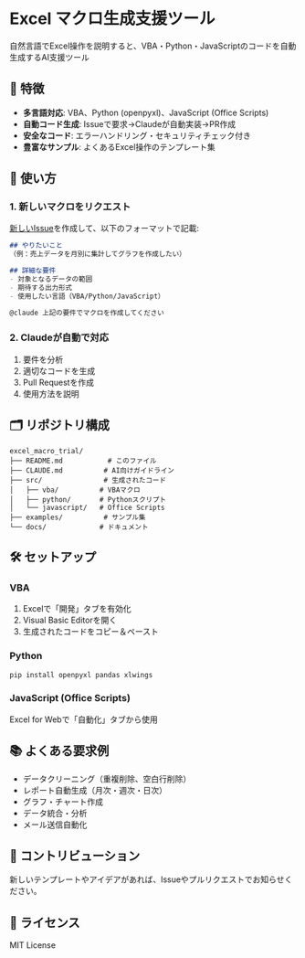 # Excel マクロ生成支援ツール

自然言語でExcel操作を説明すると、VBA・Python・JavaScriptのコードを自動生成するAI支援ツール

## 🚀 特徴

- **多言語対応**: VBA、Python (openpyxl)、JavaScript (Office Scripts)
- **自動コード生成**: Issueで要求→Claudeが自動実装→PR作成
- **安全なコード**: エラーハンドリング・セキュリティチェック付き
- **豊富なサンプル**: よくあるExcel操作のテンプレート集

## 📝 使い方

### 1. 新しいマクロをリクエスト

[新しいIssue](https://github.com/shostako/excel_macro_trial/issues/new)を作成して、以下のフォーマットで記載:

```markdown
## やりたいこと
（例：売上データを月別に集計してグラフを作成したい）

## 詳細な要件
- 対象となるデータの範囲
- 期待する出力形式
- 使用したい言語（VBA/Python/JavaScript）

@claude 上記の要件でマクロを作成してください
```

### 2. Claudeが自動で対応

1. 要件を分析
2. 適切なコードを生成
3. Pull Requestを作成
4. 使用方法を説明

## 🗂 リポジトリ構成

```
excel_macro_trial/
├── README.md           # このファイル
├── CLAUDE.md          # AI向けガイドライン
├── src/               # 生成されたコード
│   ├── vba/          # VBAマクロ
│   ├── python/       # Pythonスクリプト
│   └── javascript/   # Office Scripts
├── examples/          # サンプル集
└── docs/             # ドキュメント
```

## 🛠 セットアップ

### VBA
1. Excelで「開発」タブを有効化
2. Visual Basic Editorを開く
3. 生成されたコードをコピー＆ペースト

### Python
```bash
pip install openpyxl pandas xlwings
```

### JavaScript (Office Scripts)
Excel for Webで「自動化」タブから使用

## 📚 よくある要求例

- データクリーニング（重複削除、空白行削除）
- レポート自動生成（月次・週次・日次）
- グラフ・チャート作成
- データ統合・分析
- メール送信自動化

## 🤝 コントリビューション

新しいテンプレートやアイデアがあれば、Issueやプルリクエストでお知らせください。

## 📄 ライセンス

MIT License